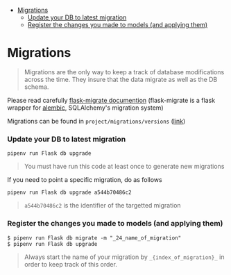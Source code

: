 - [Migrations](#migrations)
    - [Update your DB to latest migration](#update-your-db-to-latest-migration)
    - [Register the changes you made to models (and applying them)](#register-the-changes-you-made-to-models-and-applying-them)

# Migrations

> Migrations are the only way to keep a track of database modifications across the time. They insure that the data migrate as well as the DB schema.

Please read carefully [flask-migrate documention](https://flask-migrate.readthedocs.io/en/latest/#example) (flask-migrate is a flask wrapper for [alembic](https://alembic.sqlalchemy.org/en/latest/tutorial.html),
SQLAlchemy's migration system)

Migrations can be found in `project/migrations/versions` ([link](versions/))

### Update your DB to latest migration

```
pipenv run Flask db upgrade
```

> You must have run this code at least once to generate new migrations

If you need to point a specific migration, do as follows

```
pipenv run Flask db upgrade a544b70486c2
```

> `a544b70486c2` is the identifier of the targetted migration

### Register the changes you made to models (and applying them)

```
$ pipenv run Flask db migrate -m "_24_name_of_migration"
$ pipenv run Flask db upgrade
```

> Always start the name of your migration by `_{index_of_migration}_` in order to keep track of this order.



